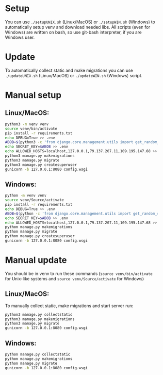 # Setup
You can use `./setupUNIX.sh` (Linux/MacOS) or `./setupWIN.sh` (Windows) to automatically setup venv and download needed libs.
All scripts (even for Windows) are written on bash, so use git-bash interpreter, if you are Windows user.
# Update
To automatically collect static and make migrations you can use `./updateUNIX.sh` (Linux/MacOS) or `./updateWIN.sh` (Windows) script.
# Manual setup
## Linux/MacOS:
```sh
python3 -m venv venv
source venv/bin/activate
pip install -r requirements.txt
echo DEBUG=True >> .env
ABOB=$(python3 -c 'from django.core.management.utils import get_random_secret_key; print(get_random_secret_key())')
echo SECRET_KEY=$ABOB >> .env
echo ALLOWED_HOSTS=localhost,127.0.0.1,79.137.207.11,109.195.147.68 >> .env
python3 manage.py makemigrations
python3 manage.py migrate
python3 manage.py createsuperuser
gunicorn -b 127.0.0.1:8080 config.wsgi
```
## Windows:
```sh
python -m venv venv
source venv/Source/activate
pip install -r requirements.txt
echo DEBUG=True >> .env
ABOB=$(python -c 'from django.core.management.utils import get_random_secret_key; print(get_random_secret_key())')
echo SECRET_KEY=$ABOB >> .env
echo ALLOWED_HOSTS=localhost,127.0.0.1,79.137.207.11,109.195.147.68 >> .env
python manage.py makemigrations
python manage.py migrate
python manage.py createsuperuser
gunicorn -b 127.0.0.1:8080 config.wsgi
```
# Manual update
You should be in venv to run these commands (`source venv/bin/activate` for Unix-like systems and `source venv/Source/activate` for Windows)
## Linux/MacOS:
To manually collect static, make migrations and start server run:
```sh
python3 manage.py collectstatic
python3 manage.py makemigrations
python3 manage.py migrate
gunicorn -b 127.0.0.1:8080 config.wsgi
```
## Windows:
```sh
python manage.py collectstatic
python manage.py makemigrations
python manage.py migrate
gunicorn -b 127.0.0.1:8080 config.wsgi
```